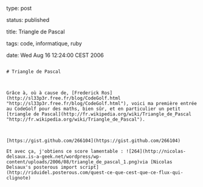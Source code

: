 type: post
status: published
title: Triangle de Pascal
tags: code, informatique, ruby
date: Wed Aug 16 12:24:00 CEST 2006
~~~~~~
# Triangle de Pascal

Grâce à, où à cause de, [Frederick Ros](http://sl33p3r.free.fr/blog/CodeGolf.html "http://sl33p3r.free.fr/blog/CodeGolf.html"), voici ma première entrée au CodeGolf pour des maths, bien sûr, et en particulier un petit [triangle de Pascal](http://fr.wikipedia.org/wiki/Triangle_de_Pascal "http://fr.wikipedia.org/wiki/Triangle_de_Pascal").



[https://gist.github.com/266104](https://gist.github.com/266104)

Et avec ça, j'obtiens ce score lamentable : ![264](http://nicolas-delsaux.is-a-geek.net/wordpress/wp-content/uploads/2006/08/triangle_de_pascal_1.png)via [Nicolas Delsaux's posterous import script](http://riduidel.posterous.com/quest-ce-que-cest-que-ce-flux-qui-clignote)
